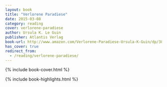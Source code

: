 ```yaml
---
layout: book
title: "Verlorene Paradiese"
date: 2015-03-08
category: reading
cover: verlorene-paradiese
author: Ursula K. Le Guin
publisher: Atlantis Verlag
book-url: http://www.amazon.com/Verlorene-Paradiese-Ursula-K-Guin/dp/3864021618
has_cover: true
redirect_from:
  - /reading/verlorene-paradiese/
---
```

{% include book-cover.html %}

{% include book-highlights.html %}
